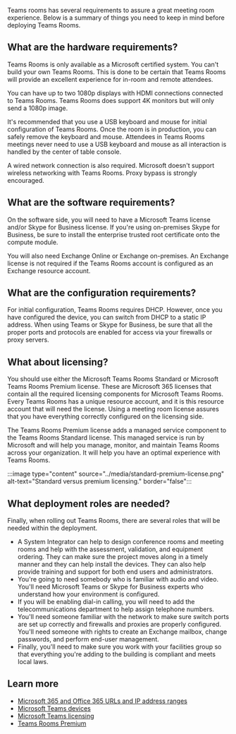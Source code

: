 Teams rooms has several requirements to assure a great meeting room experience. Below is a summary of things you need to keep in mind before deploying Teams Rooms.

## What are the hardware requirements?

Teams Rooms is only available as a Microsoft  certified system. You can't build your own Teams Rooms. This is done to be certain that Teams Rooms will provide an excellent experience for in-room and remote attendees.

You can have up to two 1080p displays with HDMI connections connected to Teams Rooms. Teams Rooms does support 4K monitors but will only send a 1080p image.

It's recommended that you use a USB keyboard and mouse for initial configuration of Teams Rooms. Once the room is in production, you can safely remove the keyboard and mouse. Attendees in Teams Rooms meetings never need to use a USB keyboard and mouse as all interaction is handled by the center of table console.

A wired network connection is also required. Microsoft doesn't support wireless networking with Teams Rooms. Proxy bypass is strongly encouraged.

## What are the software requirements?

On the software side, you will need to have a Microsoft Teams license and/or Skype for Business license. If you're using on-premises Skype for Business, be sure to install the enterprise trusted root certificate onto the compute module.

You will also need Exchange Online or Exchange on-premises. An Exchange license is not required if the Teams Rooms account is configured as an Exchange resource account.

## What are the configuration requirements?

For initial configuration, Teams Rooms requires DHCP. However, once you have configured the device, you can switch from DHCP to a static IP address. When using Teams or Skype for Business, be sure that all the proper ports and protocols are enabled for access via your firewalls or proxy servers.

## What about licensing?

You should use either the Microsoft Teams Rooms Standard or Microsoft Teams Rooms Premium license. These are Microsoft 365 licenses that contain all the required licensing components for Microsoft Teams Rooms.  Every Teams Rooms has a unique resource account, and it is this resource account that will need the license. Using a meeting room license assures that you have everything correctly configured on the licensing side.

The Teams Rooms Premium license adds a managed service component to the Teams Rooms Standard license. This managed service is run by Microsoft and will help you manage, monitor, and maintain Teams Rooms across your organization. It will help you have an optimal experience with Teams Rooms.

:::image type="content" source="../media/standard-premium-license.png" alt-text="Standard versus premium licensing." border="false":::

## What deployment roles are needed?

Finally, when rolling out Teams Rooms, there are several roles that will be needed within the deployment.

- A System Integrator can help to design conference rooms and meeting rooms and help with the assessment, validation, and equipment ordering. They can make sure the project moves along in a timely manner and they can help install the devices. They can also  help provide training and support for both end users and administrators.
- You're going to need somebody who is familiar with audio and video. You'll  need Microsoft Teams or Skype for Business experts who understand how your environment is configured.
- If you will be enabling dial-in calling, you will need to add the telecommunications department to help assign telephone numbers.
- You'll need someone familiar with the network to make sure switch ports are set up correctly and firewalls and proxies are properly configured. You'll need someone with rights to create an Exchange mailbox, change passwords, and perform end-user management.
- Finally, you'll need to make sure you work with your facilities group so that everything you're adding to the building is compliant and meets local laws.

## Learn more

- [Microsoft 365 and Office 365 URLs and IP address ranges](/microsoftteams/office-365-urls-ip-address-ranges?azure-portal=true)
- [Microsoft Teams devices](/learn/modules/configure-deploy-manage-teams-devices/)
- [Microsoft Teams licensing](/microsoftteams/rooms/rooms-licensing?azure-portal=true)
- [Teams Rooms Premium](https://rooms.microsoft.com?azure-portal=true)
